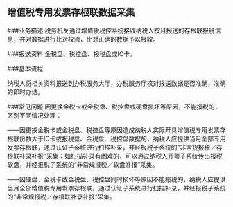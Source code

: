 ## 增值税专用发票存根联数据采集

###业务描述
    税务机关通过增值税税控系统接收纳税人按月报送的存根联报税信息，并对数据进行比对校验，比对正确的数据予以接收。




###报送资料
金税盘、税控盘、报税盘或IC卡。





###基本流程

 纳税人将相关资料报送到办税服务大厅，办税服务厅核对报送数据是否准确，准确的即时办结。







###常见问题
因更换金税卡或金税盘、税控盘或硬盘损坏等原因，不能报税的，区别不同情况处理：

——因更换金税卡或金税盘、税控盘等原因造成纳税人实际开具增值税专用发票存根联份数大于IC卡或报税盘、金税盘、税控盘数据的，纳税人应提供当月全部专用发票存根联，通过认证子系统进行扫描补录，并经报税子系统的“非常规报税／存根联补录补报”采集；如扫描补录有困难的，可以通过纳税人开票子系统传出报税软盘，并经报税子系统的“非常规报税／软盘补报”采集。

——因硬盘、金税卡或金税盘、税控盘同时损坏等原因不能报税的，纳税人应提供当月全部增值税专用发票存根联，通过认证子系统进行扫描补录，并经报税子系统的“非常规报税／存根联补录补报”采集。





